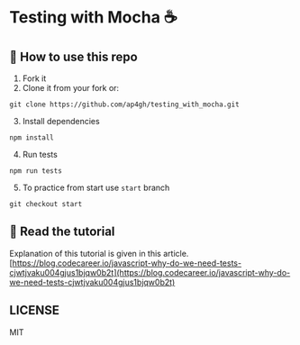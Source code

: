 # Testing with Mocha ☕️

## 🤷‍ How to use this repo
1. Fork it 
2. Clone it from your fork or:
```
git clone https://github.com/ap4gh/testing_with_mocha.git
```
3. Install dependencies
```
npm install
```
4. Run tests
```
npm run tests
```
5. To practice from start use `start` branch
```
git checkout start
```

## 📖 Read the tutorial

Explanation of this tutorial is given in this article. [https://blog.codecareer.io/javascript-why-do-we-need-tests-cjwtjvaku004gjus1bjqw0b2t](https://blog.codecareer.io/javascript-why-do-we-need-tests-cjwtjvaku004gjus1bjqw0b2t)

## LICENSE

MIT
